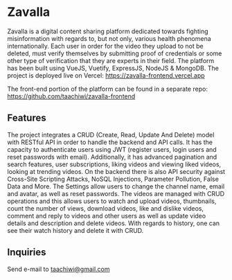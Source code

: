 # Zavalla

Zavalla is a digital content sharing platform dedicated towards fighting misinformation with regards to, but not only, various health phenomena internationally. Each user in order for the video they upload to not be deleted, must verify themselves by submitting proof of credentials or some other type of verification that they are experts in their field. The platform has been built using VueJS, Vuetify, ExpressJS, NodeJS & MongoDB. The project is deployed live on Vercel: https://zavalla-frontend.vercel.app

The front-end portion of the platform can be found in a separate repo: https://github.com/taachiwi/zavalla-frontend

## Features

The project integrates a CRUD (Create, Read, Update And Delete) model with RESTful API in order to handle the backend and API calls. It has the capacity to authenticate users using JWT (register users, login users and reset passwords with email). Additionally, it has advanced pagination and search features, user subscriptions, liking videos and viewing liked videos, looking at trending videos. On the backend there is also API security against Cross-Site Scripting Attacks, NoSQL Injections, Parameter Pollution, False Data and More. The Settings allow users to change the channel name, email and avatar, as well as reset passwords. The videos are managed with CRUD operations and this allows users to watch and upload videos, thumbnails, count the number of views, download videos, like and dislike videos, comment and reply to videos and other users as well as update video details and description and delete videos. With regards to history, one can see their watch history and delete it with CRUD.

## Inquiries

Send e-mail to taachiwi@gmail.com

